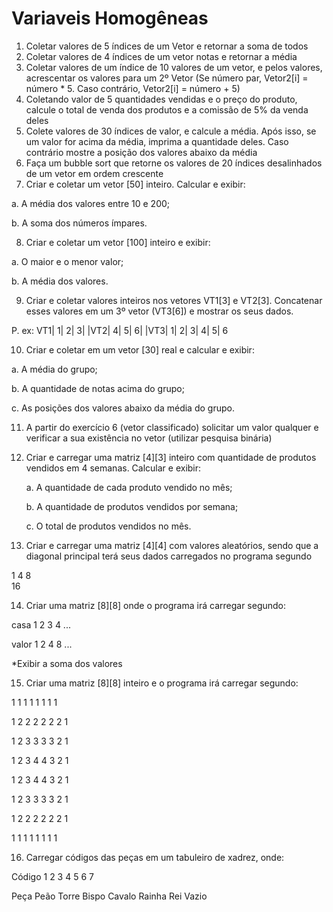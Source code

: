 # Variaveis Homogêneas

1. Coletar valores de 5 índices de um Vetor e retornar a soma de todos
2. Coletar valores de 4 índices de um vetor notas e retornar a média 
3. Coletar valores de um índice de 10 valores de um vetor, e pelos valores, acrescentar os valores para um 2º Vetor (Se número par, Vetor2[i] = número * 5. Caso contrário, Vetor2[i] = número + 5)
4. Coletando valor de 5 quantidades vendidas e o preço do produto, calcule o total de venda dos produtos e a comissão de 5% da venda deles
5. Colete valores de 30 índices de valor, e calcule a média. Após isso, se um valor for acima da média, imprima a quantidade deles. Caso contrário mostre a posição dos valores abaixo da média
6. Faça um bubble sort que retorne os valores de 20 índices desalinhados de um vetor em ordem crescente
7. Criar e coletar um vetor [50] inteiro. Calcular e exibir:
  
  a. A média dos valores entre 10 e 200;
  
  b. A soma dos números ímpares.

8. Criar e coletar um vetor [100] inteiro e exibir:
  
  a. O maior e o menor valor;
  
  b. A média dos valores.

9. Criar e coletar valores inteiros nos vetores VT1[3] e VT2[3]. Concatenar esses valores em um 3º vetor (VT3[6]) e mostrar os seus dados. 
  
  P. ex: VT1| 1| 2| 3| |VT2| 4| 5| 6| |VT3| 1| 2| 3| 4| 5| 6

10. Criar e coletar em um vetor [30] real e calcular e exibir:
  
  a. A média do grupo;
  
  b. A quantidade de notas acima do grupo;
  
  c. As posições dos valores abaixo da média do grupo.

11. A partir do exercício 6 (vetor classificado) solicitar um valor qualquer e verificar a sua existência no vetor (utilizar pesquisa binária)
12. Criar e carregar uma matriz [4][3] inteiro com quantidade de produtos vendidos em 4 semanas. Calcular e exibir:
	
    a.	A quantidade de cada produto vendido no mês;
	
    b.	A quantidade de produtos vendidos por semana;
	
    c.	O total de produtos vendidos no mês.

13. Criar e carregar uma matriz [4][4] com valores aleatórios, sendo que a diagonal principal terá seus dados carregados no programa segundo

  1
  		4
  				8	
  						16
                        
14. Criar uma matriz [8][8] onde o programa irá carregar segundo:
  
  casa   1  2  3  4 ... 
  
  valor  1  2  4  8 ... 
  
  *Exibir a soma dos valores

15. Criar uma matriz [8][8] inteiro e o programa irá carregar segundo:
  
  1  1  1  1  1  1  1  1 
  
  1  2  2  2  2  2  2  1
  
  1  2  3  3  3  3  2  1
  
  1  2  3  4  4  3  2  1
  
  1  2  3  4  4  3  2  1
  
  1  2  3  3  3  3  2  1
  
  1  2  2  2  2  2  2  1
  
  1  1  1  1  1  1  1  1

16. Carregar códigos das peças em um tabuleiro de xadrez, onde:

Código  1		2		3 4		5		6		7

Peça	   Peão    Torre   Bispo  Cavalo  Rainha   Rei     Vazio